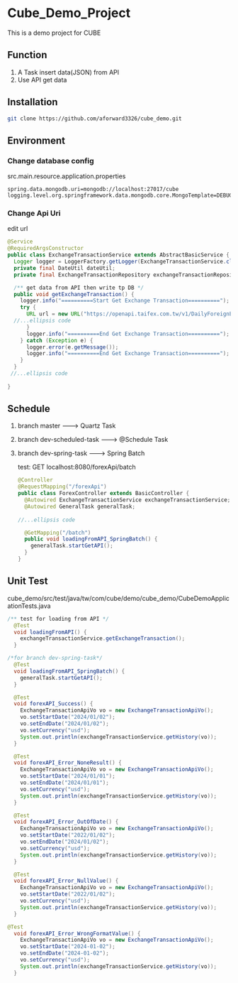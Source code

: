 # Cube_Demo_Project

This is a demo project for CUBE

## Function

1. A Task insert data(JSON) from API
2. Use API get data

## Installation

```bash
git clone https://github.com/aforward3326/cube_demo.git
```

## Environment

### Change database config

src.main.resource.application.properties

```properties
spring.data.mongodb.uri=mongodb://localhost:27017/cube
logging.level.org.springframework.data.mongodb.core.MongoTemplate=DEBUG
```

### Change Api Uri

edit url

```java
@Service
@RequiredArgsConstructor
public class ExchangeTransactionService extends AbstractBasicService {
  Logger logger = LoggerFactory.getLogger(ExchangeTransactionService.class);
  private final DateUtil dateUtil;
  private final ExchangeTransactionRepository exchangeTransactionRepository;

  /** get data from API then write tp DB */
  public void getExchangeTransaction() {
    logger.info("==========Start Get Exchange Transaction==========");
    try {
      URL url = new URL("https://openapi.taifex.com.tw/v1/DailyForeignExchangeRates"); 
  //...ellipsis code
      }
      logger.info("==========End Get Exchange Transaction==========");
    } catch (Exception e) {
      logger.error(e.getMessage());
      logger.info("==========End Get Exchange Transaction==========");
    }
  }
 //...ellipsis code
  
}
```

## Schedule

1. branch master ---> Quartz Task

2. branch dev-scheduled-task ---> @Schedule Task

3. branch dev-spring-task ---> Spring Batch  

   test: GET localhost:8080/forexApi/batch

   ```java
   @Controller
   @RequestMapping("/forexApi")
   public class ForexController extends BasicController {
     @Autowired ExchangeTransactionService exchangeTransactionService;
     @Autowired GeneralTask generalTask;
     
   //...ellipsis code
   
     @GetMapping("/batch")
     public void loadingFromAPI_SpringBatch() {
       generalTask.startGetAPI();
     }
   }
   
   ```

   

## Unit Test

cube_demo/src/test/java/tw/com/cube/demo/cube_demo/CubeDemoApplicationTests.java

```java
/** test for loading from API */
  @Test
  void loadingFromAPI() {
    exchangeTransactionService.getExchangeTransaction();
  }

/*for branch dev-spring-task*/
  @Test
  void loadingFromAPI_SpringBatch() {
    generalTask.startGetAPI();
  }

  @Test
  void forexAPI_Success() {
    ExchangeTransactionApiVo vo = new ExchangeTransactionApiVo();
    vo.setStartDate("2024/01/02");
    vo.setEndDate("2024/01/02");
    vo.setCurrency("usd");
    System.out.println(exchangeTransactionService.getHistory(vo));
  }

  @Test
  void forexAPI_Error_NoneResult() {
    ExchangeTransactionApiVo vo = new ExchangeTransactionApiVo();
    vo.setStartDate("2024/01/01");
    vo.setEndDate("2024/01/01");
    vo.setCurrency("usd");
    System.out.println(exchangeTransactionService.getHistory(vo));
  }

  @Test
  void forexAPI_Error_OutOfDate() {
    ExchangeTransactionApiVo vo = new ExchangeTransactionApiVo();
    vo.setStartDate("2022/01/02");
    vo.setEndDate("2024/01/02");
    vo.setCurrency("usd");
    System.out.println(exchangeTransactionService.getHistory(vo));
  }

  @Test
  void forexAPI_Error_NullValue() {
    ExchangeTransactionApiVo vo = new ExchangeTransactionApiVo();
    vo.setStartDate("2022/01/02");
    vo.setCurrency("usd");
    System.out.println(exchangeTransactionService.getHistory(vo));
  }

@Test
  void forexAPI_Error_WrongFormatValue() {
    ExchangeTransactionApiVo vo = new ExchangeTransactionApiVo();
    vo.setStartDate("2024-01-02");
    vo.setEndDate("2024-01-02");
    vo.setCurrency("usd");
    System.out.println(exchangeTransactionService.getHistory(vo));
  }
```





